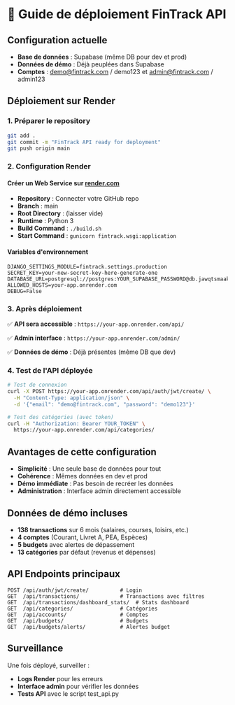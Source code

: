 # 🚀 Guide de déploiement FinTrack API

## Configuration actuelle

- **Base de données** : Supabase (même DB pour dev et prod)
- **Données de démo** : Déjà peuplées dans Supabase
- **Comptes** : demo@fintrack.com / demo123 et admin@fintrack.com / admin123

## Déploiement sur Render

### 1. Préparer le repository

```bash
git add .
git commit -m "FinTrack API ready for deployment"
git push origin main
```

### 2. Configuration Render

#### Créer un Web Service sur [render.com](https://render.com)

- **Repository** : Connecter votre GitHub repo
- **Branch** : main
- **Root Directory** : (laisser vide)
- **Runtime** : Python 3
- **Build Command** : `./build.sh`
- **Start Command** : `gunicorn fintrack.wsgi:application`

#### Variables d'environnement

```env
DJANGO_SETTINGS_MODULE=fintrack.settings.production
SECRET_KEY=your-new-secret-key-here-generate-one
DATABASE_URL=postgresql://postgres:YOUR_SUPABASE_PASSWORD@db.jawqtsmaakoleszqyoeb.supabase.co:5432/postgres
ALLOWED_HOSTS=your-app.onrender.com
DEBUG=False
```

### 3. Après déploiement

✅ **API sera accessible** : `https://your-app.onrender.com/api/`

✅ **Admin interface** : `https://your-app.onrender.com/admin/`

✅ **Données de démo** : Déjà présentes (même DB que dev)

### 4. Test de l'API déployée

```bash
# Test de connexion
curl -X POST https://your-app.onrender.com/api/auth/jwt/create/ \
  -H "Content-Type: application/json" \
  -d '{"email": "demo@fintrack.com", "password": "demo123"}'

# Test des catégories (avec token)
curl -H "Authorization: Bearer YOUR_TOKEN" \
  https://your-app.onrender.com/api/categories/
```

## Avantages de cette configuration

- **Simplicité** : Une seule base de données pour tout
- **Cohérence** : Mêmes données en dev et prod
- **Démo immédiate** : Pas besoin de recréer les données
- **Administration** : Interface admin directement accessible

## Données de démo incluses

- **138 transactions** sur 6 mois (salaires, courses, loisirs, etc.)
- **4 comptes** (Courant, Livret A, PEA, Espèces)
- **5 budgets** avec alertes de dépassement
- **13 catégories** par défaut (revenus et dépenses)

## API Endpoints principaux

```
POST /api/auth/jwt/create/          # Login
GET  /api/transactions/             # Transactions avec filtres
GET  /api/transactions/dashboard_stats/  # Stats dashboard
GET  /api/categories/               # Catégories
GET  /api/accounts/                 # Comptes
GET  /api/budgets/                  # Budgets
GET  /api/budgets/alerts/           # Alertes budget
```

## Surveillance

Une fois déployé, surveiller :

- **Logs Render** pour les erreurs
- **Interface admin** pour vérifier les données
- **Tests API** avec le script test_api.py

